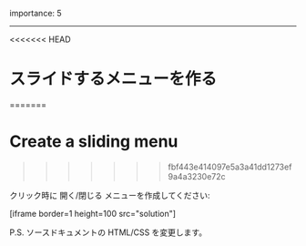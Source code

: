 importance: 5

---

<<<<<<< HEAD
# スライドするメニューを作る
=======
# Create a sliding menu
>>>>>>> fbf443e414097e5a3a41dd1273ef9a4a3230e72c

クリック時に 開く/閉じる メニューを作成してください:

[iframe border=1 height=100 src="solution"]

P.S. ソースドキュメントの HTML/CSS を変更します。
